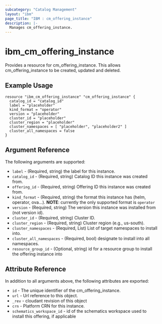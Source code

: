 ```yaml
---
subcategory: "Catalog Management"
layout: "ibm"
page_title: "IBM : cm_offering_instance"
description: |-
  Manages cm_offering_instance.
---
```


# ibm\_cm_offering_instance

Provides a resource for cm_offering_instance. This allows cm_offering_instance to be created, updated and deleted.

## Example Usage

```hcl
resource "ibm_cm_offering_instance" "cm_offering_instance" {
  catalog_id = "catalog_id"
  label = "placeholder"
  kind_format = "operator"
  version = "placeholder"
  cluster_id = "placeholder"
  cluster_region = "placeholder"
  cluster_namespaces = [ "placeholder", "placeholder2" ]
  cluster_all_namespaces = false
}
```

## Argument Reference

The following arguments are supported:

* `label` - (Required, string) the label for this instance.
* `catalog_id` - (Required, string) Catalog ID this instance was created from.
* `offering_id` - (Required, string) Offering ID this instance was created from.
* `kind_format` - (Required, string) the format this instance has (helm, operator, ova...).
  **NOTE**: currently the only supported format is `operator`
* `version` - (Required, string) The version this instance was installed from (not version id).
* `cluster_id` - (Required, string) Cluster ID.
* `cluster_region` - (Required, string) Cluster region (e.g., us-south).
* `cluster_namespaces` - (Required, List) List of target namespaces to install into.
* `cluster_all_namespaces` - (Required, bool) designate to install into all namespaces.
* `resource_group_id` - (Optional, string) id for a resource group to install the offering instance into

## Attribute Reference

In addition to all arguments above, the following attributes are exported:

* `id` - The unique identifier of the cm_offering_instance.
* `url` - Url reference to this object.
* `_rev` - cloudant revision of this object
* `crn` - Platform CRN for this instance.
* `schematics_workspace_id` - id of the schematics workspace used to install this offering, if applicable
